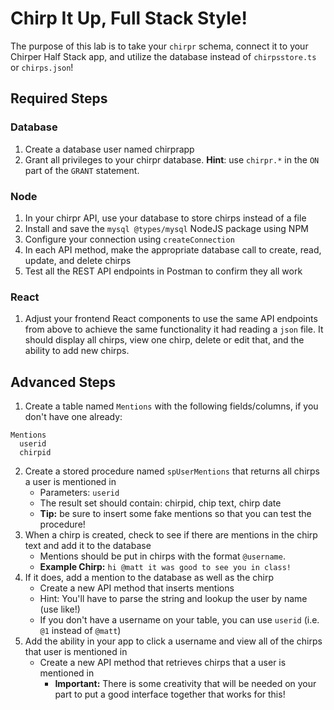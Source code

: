 # Chirp It Up, Full Stack Style!
The purpose of this lab is to take your `chirpr` schema, connect it to your Chirper Half Stack app, and utilize the database instead of `chirpsstore.ts` or `chirps.json`!

## Required Steps
### Database
1. Create a database user named chirprapp
2. Grant all privileges to your chirpr database.
    **Hint**: use `chirpr.*` in the `ON` part of the `GRANT` statement.
### Node
1. In your chirpr API, use your database to store chirps instead of a file
2. Install and save the `mysql @types/mysql` NodeJS package using NPM
3. Configure your connection using `createConnection`
4. In each API method, make the appropriate database call to create, read, update, and delete chirps
4. Test all the REST API endpoints in Postman to confirm they all work
### React
1. Adjust your frontend React components to use the same API endpoints from above to achieve the same functionality it had reading a `json` file. It should display all chirps, view one chirp, delete or edit that, and the ability to add new chirps.
## Advanced Steps
1. Create a table named `Mentions` with the following fields/columns, if you don't have one already:
```
Mentions
  userid
  chirpid
```
2. Create a stored procedure named `spUserMentions` that returns all chirps a user is mentioned in
    * Parameters: `userid`
    * The result set should contain: chirpid, chip text, chirp date
    * **Tip:** be sure to insert some fake mentions so that you can test the procedure!
3. When a chirp is created, check to see if there are mentions in the chirp text and add it to the database
    * Mentions should be put in chirps with the format `@username`.
    * **Example Chirp:** `hi @matt it was good to see you in class!`
4. If it does, add a mention to the database as well as the chirp
    * Create a new API method that inserts mentions
    * Hint: You'll have to parse the string and lookup the user by name (use like!)
    * If you don't have a username on your table, you can use `userid` (i.e. `@1` instead of `@matt`)
5. Add the ability in your app to click a username and view all of the chirps that user is mentioned in
    * Create a new API method that retrieves chirps that a user is mentioned in
        * **Important:** There is some creativity that will be needed on your part to put a good interface together that works for this!